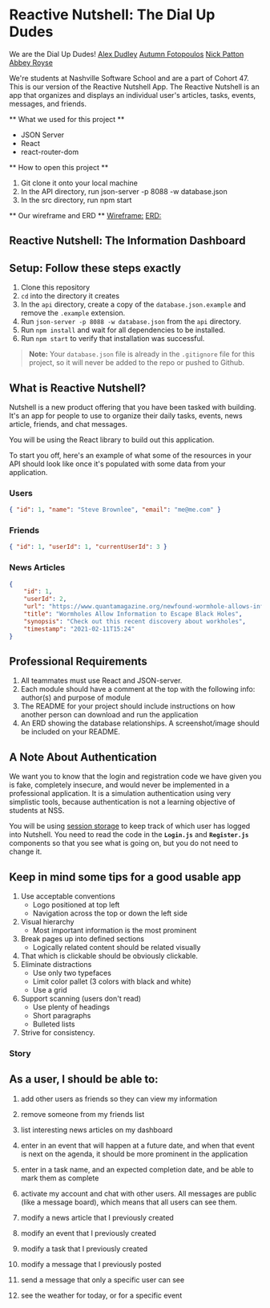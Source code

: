 # Reactive Nutshell: The Dial Up Dudes

We are the Dial Up Dudes! 
[Alex Dudley](https://github.com/dudley-codes) 
[Autumn Fotopoulos](https://github.com/AutumnFoto)
[Nick Patton](https://github.com/NSPatton)
[Abbey Royse](https://github.com/abbeyroyse13) 

We're students at Nashville Software School and are a part of Cohort 47. 
This is our version of the Reactive Nutshell App. 
The Reactive Nutshell is an app that organizes and displays an individual user's articles, tasks, events, messages, and friends. 

** What we used for this project ** 
- JSON Server
- React
- react-router-dom

** How to open this project **
1. Git clone it onto your local machine
2. In the API directory, run json-server -p 8088 -w database.json
3. In the src directory, run npm start

** Our wireframe and ERD **
[Wireframe:](https://miro.com/app/board/o9J_lKAPB1M=/)
[ERD:](https://dbdiagram.io/d/6074f0dfb6aeb3052d8fc9a1)

## Reactive Nutshell: The Information Dashboard

## Setup: Follow these steps exactly

1. Clone this repository
1. `cd` into the directory it creates
1. In the `api` directory, create a copy of the `database.json.example` and remove the `.example` extension.
1. Run `json-server -p 8088 -w database.json` from the `api` directory.
1. Run `npm install` and wait for all dependencies to be installed.
1. Run `npm start` to verify that installation was successful.

> **Note:** Your `database.json` file is already in the `.gitignore` file for this project, so it will never be added to the repo or pushed to Github.

## What is Reactive Nutshell?

Nutshell is a new product offering that you have been tasked with building. It's an app for people to use to organize their daily tasks, events, news article, friends, and chat messages.

You will be using the React library to build out this application.

To start you off, here's an example of what some of the resources in your API should look like once it's populated with some data from your application.

### Users

```json
{ "id": 1, "name": "Steve Brownlee", "email": "me@me.com" }
```

### Friends

```json
{ "id": 1, "userId": 1, "currentUserId": 3 }
```

### News Articles

```json
{
    "id": 1,
    "userId": 2,
    "url": "https://www.quantamagazine.org/newfound-wormhole-allows-information-to-escape-black-holes-20171023/",
    "title": "Wormholes Allow Information to Escape Black Holes",
    "synopsis": "Check out this recent discovery about workholes",
    "timestamp": "2021-02-11T15:24"
}
```

## Professional Requirements

1. All teammates must use React and JSON-server. 
1. Each module should have a comment at the top with the following info: author(s) and purpose of module
1. The README for your project should include instructions on how another person can download and run the application
1. An ERD showing the database relationships. A screenshot/image should be included on your README.

## A Note About Authentication

We want you to know that the login and registration code we have given you is fake, completely insecure, and would never be implemented in a professional application. It is a simulation authentication using very simplistic tools, because authentication is not a learning objective of students at NSS.

You will be using [session storage](https://javascript.info/localstorage#sessionstorage) to keep track of which user has logged into Nutshell. You need to read the code in the **`Login.js`** and **`Register.js`** components so that you see what is going on, but you do not need to change it.

## Keep in mind some tips for a good usable app
1. Use acceptable conventions
   * Logo positioned at top left
   * Navigation across the top or down the left side
2. Visual hierarchy
   * Most important information is the most prominent
3. Break pages up into defined sections
   * Logically related content should be related visually
4. That which is clickable should be obviously clickable.
5. Eliminate distractions
   * Use only two typefaces
   * Limit color pallet (3 colors with black and white)
   * Use a grid
6. Support scanning (users don't read)
   * Use plenty of headings
   * Short paragraphs
   * Bulleted lists
7. Strive for consistency.

### Story

## As a user, I should be able to:

1.  add other users as friends so they can view my information

1.  remove someone from my friends list

1.  list interesting news articles on my dashboard

1.  enter in an event that will happen at a future date, and when that event is next on the agenda, it should be more prominent in the application

1. enter in a task name, and an expected completion date, and be able to mark them as complete

1.  activate my account and chat with other users. All messages are public (like a message board), which means that all users can see them.

1.  modify a news article that I previously created

1.  modify an event that I previously created

1.  modify a task that I previously created

1.  modify a message that I previously posted

1.  send a message that only a specific user can see

1.  see the weather for today, or for a specific event

